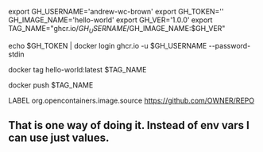 export GH_USERNAME='andrew-wc-brown'
export GH_TOKEN=''
GH_IMAGE_NAME='hello-world'
export GH_VER='1.0.0'
export TAG_NAME="ghcr.io/$GH_USERNAME/$GH_IMAGE_NAME:$GH_VER"

echo $GH_TOKEN | docker login ghcr.io -u $GH_USERNAME --password-stdin

docker tag hello-world:latest $TAG_NAME

docker push $TAG_NAME

LABEL org.opencontainers.image.source https://github.com/OWNER/REPO

## That is one way of doing it. Instead of env vars I can use just values.
